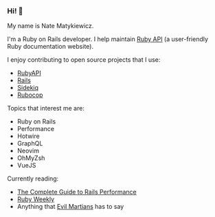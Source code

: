 ### Hi! 👋

My name is Nate Matykiewicz.

I'm a Ruby on Rails developer.
I help maintain [Ruby API](https://rubyapi.org) (a user-friendly Ruby documentation website).

I enjoy contributing to open source projects that I use:

- [RubyAPI](https://github.com/rubyapi/rubyapi/pulls?q=is%3Apr+author%3Anatematykiewicz+)
- [Rails](https://github.com/rails/rails/pulls?q=is%3Apr+author%3Anatematykiewicz+)
- [Sidekiq](https://github.com/mperham/sidekiq/pulls?q=is%3Apr+author%3Anatematykiewicz+)
- [Rubocop](https://github.com/rubocop/rubocop/issues?q=is%3Aissue+author%3A%40me+)

Topics that interest me are:

- Ruby on Rails
- Performance
- Hotwire
- GraphQL
- Neovim
- OhMyZsh
- VueJS

Currently reading:

- [The Complete Guide to Rails Performance](https://www.railsspeed.com)
- [Ruby Weekly](https://rubyweekly.com)
- Anything that [Evil Martians](https://evilmartians.com) has to say
